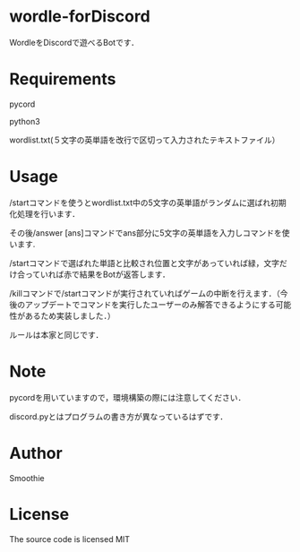 # wordle-forDiscord
WordleをDiscordで遊べるBotです．

# Requirements
pycord

python3

wordlist.txt(５文字の英単語を改行で区切って入力されたテキストファイル）

# Usage
/startコマンドを使うとwordlist.txt中の5文字の英単語がランダムに選ばれ初期化処理を行います．

その後/answer [ans]コマンドでans部分に5文字の英単語を入力しコマンドを使います.

/startコマンドで選ばれた単語と比較され位置と文字があっていれば緑，文字だけ合っていれば赤で結果をBotが返答します．

/killコマンドで/startコマンドが実行されていればゲームの中断を行えます．（今後のアップデートでコマンドを実行したユーザーのみ解答できるようにする可能性があるため実装しました．）

ルールは本家と同じです．

# Note
pycordを用いていますので，環境構築の際には注意してください．

discord.pyとはプログラムの書き方が異なっているはずです．

# Author
Smoothie

# License
The source code is licensed MIT
